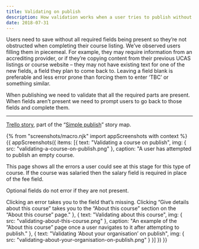 ```yaml
---
title: Validating on publish
description: How validation works when a user tries to publish without the required fields.
date: 2018-07-31
---
```


Users need to save without all required fields being present so they’re not obstructed when completing their course listing. We’ve observed users filling them in piecemeal. For example, they may require information from an accrediting provider, or if they’re copying content from their previous UCAS listings or course website – they may not have existing text for one of the new fields, a field they plan to come back to. Leaving a field blank is preferable and less error prone than forcing them to enter ‘TBC’ or something similar.

When publishing we need to validate that all the required parts are present. When fields aren’t present we need to prompt users to go back to those fields and complete them.

* * *

[Trello story](https://trello.com/c/jB5C2SWM/47-design-validation-at-time-of-publishing), part of the “[Simple publish](https://trello.com/c/gczKVoh3/51-simple-publish-action-and-validation-word-counts-and-mandatory-fields)” story map.

{% from "screenshots/macro.njk" import appScreenshots with context %}
{{ appScreenshots({
  items: [{
    text: "Validating a course on publish",
    img: { src: "validating-a-course-on-publish.png" },
    caption: "A user has attempted to publish an empty course.

This page shows all the errors a user could see at this stage for this type of course. If the course was salaried then the salary field is required in place of the fee field.

Optional fields do not error if they are not present.

Clicking an error takes you to the field that’s missing. Clicking “Give details about this course” takes you to the “About this course” section on the “About this course” page."
  }, {
    text: "Validating about this course",
    img: { src: "validating-about-this-course.png" },
    caption: "An example of the ”About this course” page once a user navigates to it after attempting to publish."
  }, {
    text: "Validating ‘About your organisation’ on publish",
    img: { src: "validating-about-your-organisation-on-publish.png" }
  }]
}) }}
